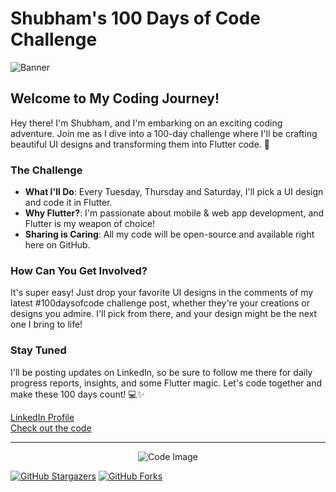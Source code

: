 # Shubham's 100 Days of Code Challenge

![Banner](banner.jpg)

## Welcome to My Coding Journey!

Hey there! I'm Shubham, and I'm embarking on an exciting coding adventure. Join me as I dive into a 100-day challenge where I'll be crafting beautiful UI designs and transforming them into Flutter code. 🚀

### The Challenge

- **What I'll Do**: Every Tuesday, Thursday and Saturday, I'll pick a UI design and code it in Flutter.
- **Why Flutter?**: I'm passionate about mobile & web app development, and Flutter is my weapon of choice!
- **Sharing is Caring**: All my code will be open-source and available right here on GitHub.

### How Can You Get Involved?

It's super easy! Just drop your favorite UI designs in the comments of my latest #100daysofcode challenge post, whether they're your creations or designs you admire. I'll pick from there, and your design might be the next one I bring to life!

### Stay Tuned

I'll be posting updates on LinkedIn, so be sure to follow me there for daily progress reports, insights, and some Flutter magic. Let's code together and make these 100 days count! 💻✨

[LinkedIn Profile](https://www.linkedin.com/in/shubham-bane)
<br>
[Check out the code](https://github.com/shubhambane/100daysofcode)

---

<p align="center">
  <img src="code.png" alt="Code Image">
</p>

[![GitHub Stargazers](https://img.shields.io/github/stars/shubhambane/100daysofcode)](https://github.com/shubhambane/100daysofcode/stargazers)
[![GitHub Forks](https://img.shields.io/github/forks/shubhambane/100daysofcode)](https://github.com/shubhambane/100daysofcode/network/members)
